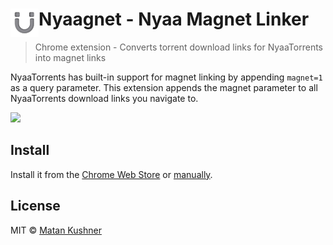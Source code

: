 # <img src="extension/iconx48.png" width="45" align="left"> Nyaagnet - Nyaa Magnet Linker

> Chrome extension - Converts torrent download links for NyaaTorrents into magnet links

NyaaTorrents has built-in support for magnet linking by appending `magnet=1` as a query parameter. This extension appends the magnet parameter to all NyaaTorrents download links you navigate to.

![](naagnet-banner.png)


## Install

Install it from the [Chrome Web Store](https://chrome.google.com/webstore/detail/nyaagnet/anaccjminbfaipgpcmepjlfgnaliogma) or [manually](http://superuser.com/a/247654/6877).


## License

MIT © [Matan Kushner](https://matchai.me)
